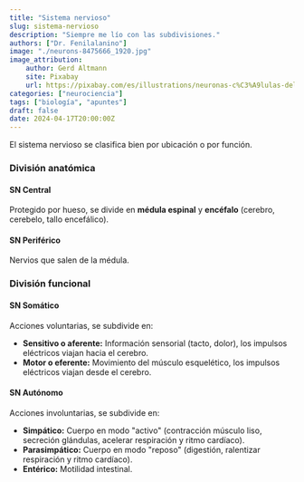 ```yaml
---
title: "Sistema nervioso"
slug: sistema-nervioso
description: "Siempre me lío con las subdivisiones."
authors: ["Dr. Fenilalanino"]
image: "./neurons-8475666_1920.jpg"
image_attribution:
    author: Gerd Altmann
    site: Pixabay
    url: https://pixabay.com/es/illustrations/neuronas-c%C3%A9lulas-del-cerebro-cerebro-8475666/
categories: ["neurociencia"]
tags: ["biología", "apuntes"]
draft: false
date: 2024-04-17T20:00:00Z
---
```


El sistema nervioso se clasifica bien por ubicación o por función.

### División anatómica

#### SN Central
Protegido por hueso, se divide en **médula espinal** y **encéfalo** (cerebro, cerebelo, tallo encefálico).

#### SN Periférico
Nervios que salen de la médula.


### División funcional

#### SN Somático
Acciones voluntarias, se subdivide en:

  - **Sensitivo o aferente:** Información sensorial (tacto, dolor), los impulsos eléctricos viajan hacia el cerebro.
  - **Motor o eferente:** Movimiento del músculo esquelético, los impulsos eléctricos viajan desde el cerebro.

#### SN Autónomo
Acciones involuntarias, se subdivide en:

  - **Simpático:** Cuerpo en modo "activo" (contracción músculo liso, secreción glándulas, acelerar respiración y ritmo cardíaco).
  - **Parasimpático:** Cuerpo en modo "reposo" (digestión, ralentizar respiración y ritmo cardíaco).
  - **Entérico:** Motilidad intestinal.
